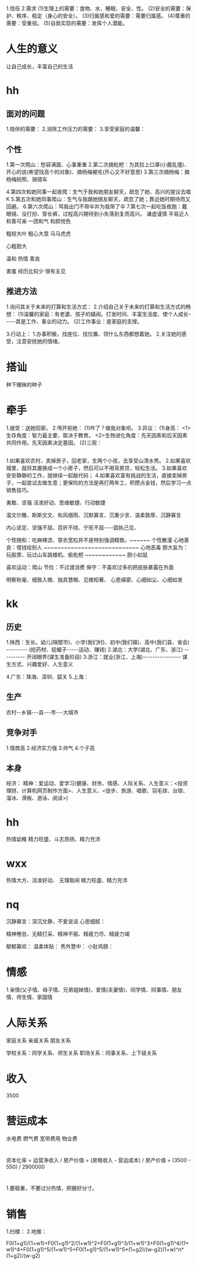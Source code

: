 
# 
1.信任
2.需求
  (1)生理上的需要：食物、水、睡眠、安全、性。
  (2)安全的需要：保护、秩序、稳定（身心的安全）。
  (3)归属感和爱的需要：需要归属感。
  (4)尊重的需要：受重视。
  (5)自我实现的需要：发挥个人潜能。

# 人生的意义
让自己成长，丰富自己的生活
# hh
## 面对的问题
1.陪伴的需要：
2.消除工作压力的需要：
3.享受家庭的温馨：

## 个性
1.第一次爬山：愁容满面、心事重重
2.第二次摘枇杷：为其拉上口罩(小鹿乱撞)、开心的说(希望找高个的对象)、摘杨梅被吼(开心又不好意思)
3.第三次摘杨梅：摘杨梅拍照、骑错车

4.第四次和她同事一起夜爬：生气于我和她朋友聊天，疏忽了她、高兴的提议去唱K
5.第五次和她同事爬山：生气与我跟她朋友聊天，疏忽了她；靠近她时期待而又回避。
6.第六次爬山：骂我出门不带伞并为我带了伞
7.第七次一起吃饭夜跑：戴眼镜、没打扮、穿长裤，过程高兴期待到小失落到复而高兴。
谦虚谨慎
平易近人
和善可亲
一团和气
和颜悦色

粗枝大叶
粗心大意
马马虎虎

心粗胆大


温和
热情
善良


害羞
经历比较少
很有主见


## 推进方法
1.询问其关于未来的打算和生活方式：
2.介绍自己关于未来的打算和生活方式的畅想：
  (1)温馨的家庭：有老婆、孩子的嬉闹。打发时间、丰富生活度、使个人成长-----其是工作、事业的动力。
  (2)工作事业：是家庭的支撑。

3.行动上：
  1.办事积极，找座位、找位置、领什么东西都想着她。
  2.关注她的感受，注意安抚她的情绪。

# 搭讪
种下暧昧的种子

# 牵手
1.接受：送她回家。
2.甩开拒绝：
  (1)咋了？做我对象呗。
3.异议：
  (1)身高：
    <1>生存角度：智力最主要，取决于教育。
    <2>生物进化角度：先天因素和后天因素共同作用。先天因素决定基因。
  (2)三观：

##   
1.如果喜欢农村，卖掉房子，回老家，生两个小孩，去享受山清水秀。
2.如果喜欢城里，就将其置换成一个小房子，然后可以不用背房贷，轻松生活。
3.如果喜欢安安静静的工作，就继续一起敲代码；
4.如果喜欢富有挑战的生活，直接卖掉房子，一起尝试去做生意；更保险的方法是再打两年工，积攒点金钱，然后学习一点销售技巧。

勇敢、坚强
活泼好动、思维敏捷、行动敏捷

温文尔雅、斯斯文文、和风细雨、沉默寡言、沉重少言、温柔敦厚、沉静寡言

内心坚定、坚强不屈、百折不挠、宁死不屈----固执己见、
  
个性随和：吃麻辣烫、穿衣宽松并不是特别强调精致。~~~~~~ 个性散漫
心地善良：借钱给别人 ~~~~~~~~~~~~~~~~~~~~~~~~~~~~ 心地恶毒
胆大妄为：玩股票、玩过山车跳楼机、偷枇杷 ~~~~~~~~~~~~ 胆小如鼠

喜欢运动：爬山
节俭：不过渡消费
保守：不喜欢过多的把皮肤暴露在外面

明察秋毫、细致入微、独具慧眼、见微知著、
心思缜密、心细如尘、心细如发

# kk
## 历史
1.陕西：生长。幼儿(隔壁市)、小学(我们村)、初中(我们镇)、高中(我们县、省会) --------- (挖药材、捉蝎子-----运动、赚钱)
2.湖北：大学(湖北、广东、浙江) ---------- 开阔眼界(谋生准备阶段)
3.浙江：就业(浙江、上海)---------------- 谋生方式、兴趣爱好、人生意义

4.广东：珠海、深圳、韶关
5.上海：

## 生产
  农村--乡镇---县---市---大城市

## 竞争对手
1.情商高
2.经济实力强
3.帅气
4.个子高

## 本身
经济：
精神：爱运动、爱学习(健康、财务、情感、人际关系、人生意义：<投资理财、计算机网页制作方面>、人生意义、<徒步、旅游、唱歌、羽毛球、台球、溜冰、滑板、游泳、阅读>)

# hh
热情幼稚
精力旺盛、斗志昂扬、精力充沛

# wxx
热情大方、活泼好动、
无理取闹
精力旺盛、精力充沛

# nq
沉静寡言：深沉文静，不爱说话
心思细腻：

精神倦怠、无精打采、精神不振、精疲力尽、精疲力竭

郁郁寡欢：
温柔体贴：
秀外慧中：
小肚鸡肠：
<!-- 温柔敦厚：态度温和，朴实厚道 --> 

# 情感
1.亲情(父子情、母子情、兄弟姐妹情)、爱情(夫妻情)、同学情、同事情、朋友情、师生情、家国情

# 人际关系
家庭关系
亲戚关系
朋友关系

学校关系：同学关系、师生关系
职场关系：同事关系、上下级关系

# 收入
3500

# 营运成本
水电费
燃气费
宽带费用
物业费
# 
资本化率 = 运营净收入 / 房产价值 = (房租收入 - 营运成本) / 房产价值 = (3500 - 550) / 2900000

# 
1.要稳重，不要过分热情，把握好分寸。

# 销售
1.扫楼：
2.地推：


F0(1+g1)/(1+w1)+F0(1+g1)^2/(1+w1)^2+F0(1+g1)^3/(1+w1)^3+F0(1+g1)^4/(1+w1)^4+F0(1+g1)^5/(1+w1)^5+F0(1+g1)^5/(1+w1)^5*(1+g2)/(w-g2)(1+w)^n*(1+g2)/(w-g2)


